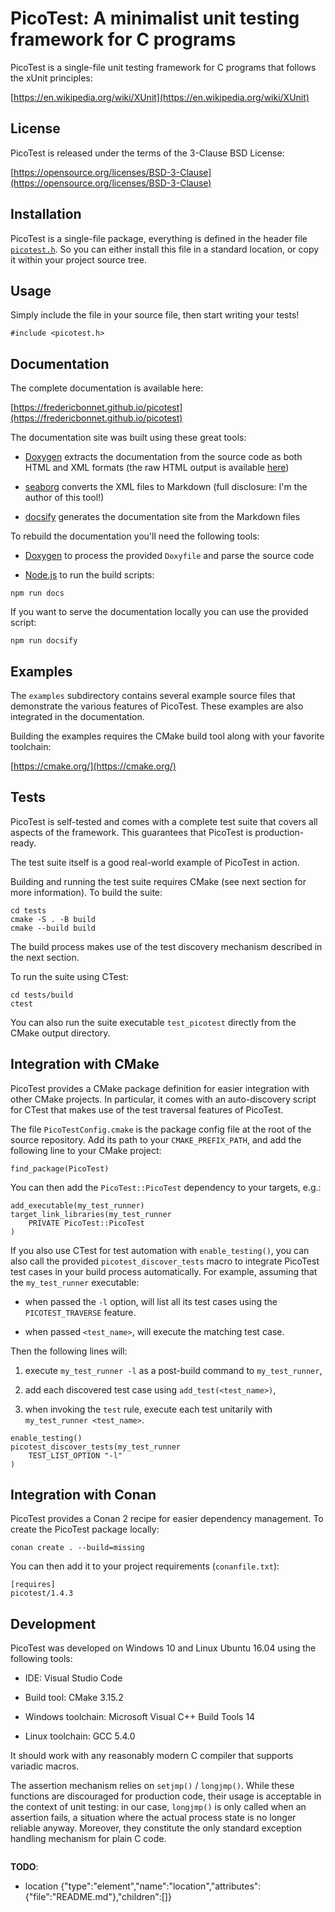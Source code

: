 <a id="indexpage"></a>
# PicoTest: A minimalist unit testing framework for C programs



<a id="index_1md__r_e_a_d_m_e"></a>






PicoTest is a single-file unit testing framework for C programs that follows the xUnit principles:





[https://en.wikipedia.org/wiki/XUnit](https://en.wikipedia.org/wiki/XUnit)





## License

PicoTest is released under the terms of the 3-Clause BSD License:





[https://opensource.org/licenses/BSD-3-Clause](https://opensource.org/licenses/BSD-3-Clause)




## Installation

PicoTest is a single-file package, everything is defined in the header file <code>[picotest.h](picotest_8h.md#picotest_8h)</code>. So you can either install this file in a standard location, or copy it within your project source tree.




## Usage

Simply include the file in your source file, then start writing your tests!






```
#include <picotest.h>
```




## Documentation

The complete documentation is available here:





[https://fredericbonnet.github.io/picotest](https://fredericbonnet.github.io/picotest)





The documentation site was built using these great tools:






* [Doxygen](http://www.stack.nl/~dimitri/doxygen/) extracts the documentation from the source code as both HTML and XML formats (the raw HTML output is available [here](https://fredericbonnet.github.io/picotest/html/index.html))

* [seaborg](https://github.com/fredericbonnet/seaborg) converts the XML files to Markdown (full disclosure: I'm the author of this tool!)

* [docsify](https://docsify.js.org/) generates the documentation site from the Markdown files







To rebuild the documentation you'll need the following tools:






* [Doxygen](http://www.stack.nl/~dimitri/doxygen/) to process the provided <code>Doxyfile</code> and parse the source code

* [Node.js](https://nodejs.org/) to run the build scripts:








```
npm run docs
```






If you want to serve the documentation locally you can use the provided script:






```
npm run docsify
```




## Examples

The <code>examples</code> subdirectory contains several example source files that demonstrate the various features of PicoTest. These examples are also integrated in the documentation.





Building the examples requires the CMake build tool along with your favorite toolchain:





[https://cmake.org/](https://cmake.org/)




## Tests

PicoTest is self-tested and comes with a complete test suite that covers all aspects of the framework. This guarantees that PicoTest is production-ready.





The test suite itself is a good real-world example of PicoTest in action.





Building and running the test suite requires CMake (see next section for more information). To build the suite:






```
cd tests
cmake -S . -B build
cmake --build build
```






The build process makes use of the test discovery mechanism described in the next section.





To run the suite using CTest:






```
cd tests/build
ctest
```






You can also run the suite executable <code>test_picotest</code> directly from the CMake output directory.




## Integration with CMake

PicoTest provides a CMake package definition for easier integration with other CMake projects. In particular, it comes with an auto-discovery script for CTest that makes use of the test traversal features of PicoTest.





The file <code>PicoTestConfig.cmake</code> is the package config file at the root of the source repository. Add its path to your <code>CMAKE_PREFIX_PATH</code>, and add the following line to your CMake project:






```
find_package(PicoTest)
```






You can then add the <code>PicoTest::PicoTest</code> dependency to your targets, e.g.:






```
add_executable(my_test_runner)
target_link_libraries(my_test_runner
    PRIVATE PicoTest::PicoTest
)
```






If you also use CTest for test automation with <code>enable_testing()</code>, you can also call the provided <code>picotest_discover_tests</code> macro to integrate PicoTest test cases in your build process automatically. For example, assuming that the <code>my_test_runner</code> executable:






* when passed the <code>-l</code> option, will list all its test cases using the <code>PICOTEST_TRAVERSE</code> feature.

* when passed <code><test_name></code>, will execute the matching test case.







Then the following lines will:






1. execute <code>my_test_runner -l</code> as a post-build command to <code>my_test_runner</code>,

2. add each discovered test case using <code>add_test(<test_name>)</code>,

3. when invoking the <code>test</code> rule, execute each test unitarily with <code>my_test_runner <test_name></code>.








```
enable_testing()
picotest_discover_tests(my_test_runner
    TEST_LIST_OPTION "-l"
)
```




## Integration with Conan

PicoTest provides a Conan 2 recipe for easier dependency management. To create the PicoTest package locally:






```
conan create . --build=missing
```






You can then add it to your project requirements (<code>conanfile.txt</code>):






```
[requires]
picotest/1.4.3
```




## Development

PicoTest was developed on Windows 10 and Linux Ubuntu 16.04 using the following tools:






* IDE: Visual Studio Code

* Build tool: CMake 3.15.2

* Windows toolchain: Microsoft Visual C++ Build Tools 14

* Linux toolchain: GCC 5.4.0







It should work with any reasonably modern C compiler that supports variadic macros.





The assertion mechanism relies on <code>setjmp()</code> / <code>longjmp()</code>. While these functions are discouraged for production code, their usage is acceptable in the context of unit testing: in our case, <code>longjmp()</code> is only called when an assertion fails, a situation where the actual process state is no longer reliable anyway. Moreover, they constitute the only standard exception handling mechanism for plain C code.






```

```

**TODO**:

* location {"type":"element","name":"location","attributes":{"file":"README.md"},"children":[]}

[C++]: https://img.shields.io/badge/language-C%2B%2B-blue (C++)
[public]: https://img.shields.io/badge/-public-brightgreen (public)
[Markdown]: https://img.shields.io/badge/language-Markdown-blue (Markdown)
[private]: https://img.shields.io/badge/-private-red (private)
[static]: https://img.shields.io/badge/-static-lightgrey (static)